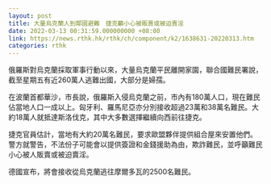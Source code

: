 ```yaml
---
layout: post
title: 大量烏克蘭人到鄰國避難　捷克籲小心被販賣或被迫賣淫
date: 2022-03-13 00:31:59.000000000 +08:00
link: https://news.rthk.hk/rthk/ch/component/k2/1638631-20220313.htm
categories: rthk
---
```


俄羅斯對烏克蘭採取軍事行動以來，大量烏克蘭平民離開家園，聯合國難民署說，截至星期五有近260萬人逃難出國，大部分是婦孺。

在波蘭首都華沙，市長說，俄羅斯入侵烏克蘭之前，市內有180萬人口，現在難民佔當地人口一成以上。匈牙利、羅馬尼亞亦分別接收超過23萬和38萬名難民。大約18萬人就抵達斯洛伐克，其中大多數選擇繼續向西前往捷克。

捷克官員估計，當地有大約20萬名難民，要求歐盟夥伴提供組合屋來安置他們。警方就警告，不法份子可能會以提供簽證和金錢援助為由，欺詐難民，並呼籲難民小心被人販賣或被迫賣淫。

德國宣布，將會接收從烏克蘭逃往摩爾多瓦的2500名難民。

